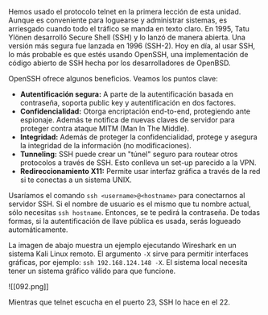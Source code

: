 Hemos usado el protocolo telnet en la primera lección de esta unidad. Aunque es conveniente para loguearse y administrar sistemas, es arriesgado cuando todo el tráfico se manda en texto claro. En 1995, Tatu Ylönen desarrolló Secure Shell (SSH) y lo lanzó de manera abierta. Una versión más segura fue lanzada en 1996 (SSH-2). Hoy en día, al usar SSH, lo más probable es que estés usando OpenSSH, una implementación de código abierto de SSH hecha por los desarrolladores de OpenBSD. 

OpenSSH ofrece algunos beneficios. Veamos los puntos clave:

- **Autentificación segura:** A parte de la autentificación basada en contraseña, soporta public key y autentificación en dos factores.
- **Confidencialidad:** Otorga encriptación end-to-end, protegiendo ante espionaje. Además te notifica de nuevas claves de servidor para proteger contra ataque MITM (Man In The Middle).
- **Integridad:** Además de proteger la confidencialidad, protege y asegura la integridad de la información (no modificaciones).
- **Tunneling:** SSH puede crear un "túnel" seguro para routear otros protocolos a través de SSH. Esto conlleva un set-up parecido a la VPN.
- **Redireccionamiento X11:** Permite usar interfaz gráfica a través de la red si te conectas a un sistema UNIX.

Usaríamos el comando `ssh <username>@<hostname>` para conectarnos al servidor SSH. Si el nombre de usuario es el mismo que tu nombre actual, sólo necesitas `ssh hostname`. Entonces, se te pedirá la contraseña. De todas formas, si la autentificación de llave pública es usada, serás logueado automáticamente.

La imagen de abajo muestra un ejemplo ejecutando Wireshark en un sistema Kali Linux remoto. El argumento `-X` sirve para permitir interfaces gráficas, por ejemplo: `ssh 192.168.124.148 -X`. El sistema local necesita tener un sistema gráfico válido para que funcione.

![[092.png]]

Mientras que telnet escucha en el puerto 23, SSH lo hace en el 22.